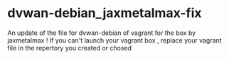 # dvwan-debian_jaxmetalmax-fix
An update of the file for dvwan-debian of vagrant for the box by jaxmetalmax !
If you can't launch your vagrant box , replace your vagrant file in the repertory you created or chosed


